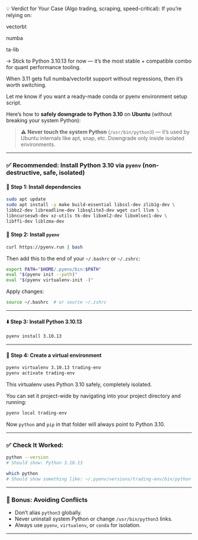 💡 Verdict for Your Case (Algo trading, scraping, speed-critical):
If you’re relying on:

vectorbt

numba

ta-lib

→ Stick to Python 3.10.13 for now — it’s the most stable + compatible combo for quant performance tooling.

When 3.11 gets full numba/vectorbt support without regressions, then it’s worth switching.

Let me know if you want a ready-made conda or pyenv environment setup script.

Here’s how to **safely downgrade to Python 3.10** on **Ubuntu** (without breaking your system Python):

> ⚠️ **Never touch the system Python** (`/usr/bin/python3`) — it’s used by Ubuntu internals like apt, snap, etc. Downgrade only inside isolated environments.

---

### ✅ Recommended: Install Python 3.10 via **`pyenv`** (non-destructive, safe, isolated)

#### 🔧 Step 1: Install dependencies

```bash
sudo apt update
sudo apt install -y make build-essential libssl-dev zlib1g-dev \
libbz2-dev libreadline-dev libsqlite3-dev wget curl llvm \
libncursesw5-dev xz-utils tk-dev libxml2-dev libxmlsec1-dev \
libffi-dev liblzma-dev
```

#### 🧰 Step 2: Install `pyenv`

```bash
curl https://pyenv.run | bash
```

Then add this to the end of your `~/.bashrc` or `~/.zshrc`:

```bash
export PATH="$HOME/.pyenv/bin:$PATH"
eval "$(pyenv init --path)"
eval "$(pyenv virtualenv-init -)"
```

Apply changes:

```bash
source ~/.bashrc  # or source ~/.zshrc
```

---

#### ⬇️ Step 3: Install Python 3.10.13

```bash
pyenv install 3.10.13
```

---

#### 🧪 Step 4: Create a virtual environment

```bash
pyenv virtualenv 3.10.13 trading-env
pyenv activate trading-env
```

This virtualenv uses Python 3.10 safely, completely isolated.

You can set it project-wide by navigating into your project directory and running:

```bash
pyenv local trading-env
```

Now `python` and `pip` in that folder will always point to Python 3.10.

---

### ✅ Check It Worked:

```bash
python --version
# Should show: Python 3.10.13

which python
# Should show something like: ~/.pyenv/versions/trading-env/bin/python
```

---

### 🧠 Bonus: Avoiding Conflicts

* Don’t alias `python3` globally.
* Never uninstall system Python or change `/usr/bin/python3` links.
* Always use `pyenv`, `virtualenv`, or `conda` for isolation.

---
